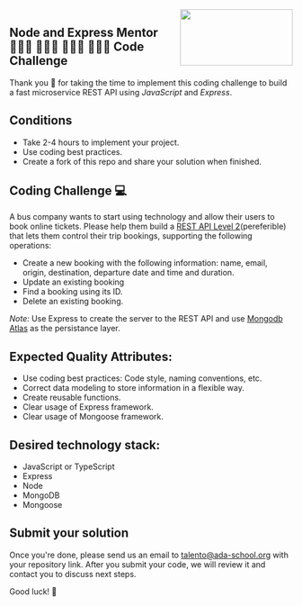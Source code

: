 <img align="right" width="200" height="100" src="https://ada-school.org/wp-content/uploads/2022/02/ada-school-logo.svg">


## Node and Express Mentor 👩🏻‍💻 👨🏾‍💻 👨🏻‍💻 👩🏽‍💻 Code Challenge

Thank you 🙏 for taking the time to implement this coding challenge to build a fast microservice REST API using *JavaScript* and *Express*.

## Conditions

* Take 2-4 hours to implement your project.
* Use coding best practices.
* Create a fork of this repo and share your solution when finished.


## Coding Challenge  💻 

A bus company wants to start using technology and allow their users to book online tickets. Please help them build a [REST API Level 2](https://martinfowler.com/articles/richardsonMaturityModel.html#level2)(pereferible) that lets them control their trip bookings, supporting the following operations:
* Create a new booking with the following information: name, email, origin, destination, departure date and time and duration.
* Update an existing booking
* Find a booking using its ID.
* Delete an existing booking.

*Note:* Use Express to create the server to the REST API and use [Mongodb Atlas](https://www.mongodb.com/atlas/database) as the persistance layer.  

## Expected Quality Attributes:
* Use coding best practices: Code style, naming conventions, etc.
* Correct data modeling to store information in a flexible way.
* Create reusable functions.
* Clear usage of Express framework.
* Clear usage of Mongoose framework.

## Desired technology stack:
* JavaScript or TypeScript
* Express
* Node
* MongoDB
* Mongoose

## Submit your solution

Once you're done, please send us an email to [talento@ada-school.org](mailto:talento@ada-school.org) with your repository link. After you submit your code, we will review it and contact you to discuss next steps. 

Good luck! 💪
